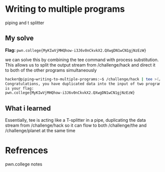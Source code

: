 # Writing to multiple programs
piping and t splitter

## My solve
**Flag:** `pwn.college{MyKIwVjMHQhow-i3J6v0nCkvkX2.QXwgDN1wCN1gjNzEzW}`

we can solve this by combining the tee command with process substitution. This allows us to split the output stream from /challenge/hack and direct it to both of the other programs simultaneously

```bash
hacker@piping~writing-to-multiple-programs:~$ /challenge/hack | tee >(/challenge/the) | /challenge/planet
Congratulations, you have duplicated data into the input of two programs! Here 
is your flag:
pwn.college{MyKIwVjMHQhow-i3J6v0nCkvkX2.QXwgDN1wCN1gjNzEzW}
```

## What i learned
Essentially, tee is acting like a T-splitter in a pipe, duplicating the data stream from /challenge/hack so it can flow to both /challenge/the and /challenge/planet at the same time

# Refrences
pwn.college notes